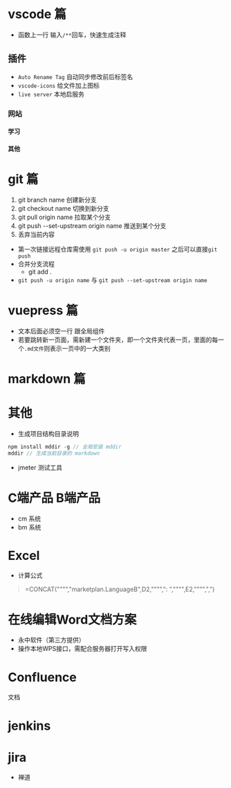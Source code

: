 # vscode 篇
- 函数上一行 输入`/**`回车，快速生成注释
## 插件
- `Auto Rename Tag` 自动同步修改前后标签名
- `vscode-icons` 给文件加上图标
- `live server` 本地启服务
### 网站
#### 学习
#### 其他
# git 篇
1. git branch name 创建新分支
2. git checkout name 切换到新分支
3. git pull origin name 拉取某个分支
4. git push --set-upstream origin name 推送到某个分支
5. 丢弃当前内容

- 第一次链接远程仓库需使用 `git push -u origin master` 之后可以直接`git push`
- 合并分支流程
   - git add .
- `git push -u origin name` 与 `git push --set-upstream origin name`
# vuepress 篇
- 文本后面必须空一行 跟全局组件
- 若要跳转新一页面，需新建一个文件夹，即一个文件夹代表一页，里面的每一个`.md文件`则表示一页中的一大类别
<!-- - 命名不能为 index.md -->
# markdown 篇
# 其他
- 生成项目结构目录说明
```js
npm install mddir -g // 全局安装 mddir
mddir // 生成当前目录的 markdown
```
- jmeter 测试工具
# C端产品 B端产品
- cm 系统
- bm 系统
# Excel
- 计算公式
> =CONCAT("""","marketplan.LanguageB",D2,"""",": ","""",E2,"""",",")

# 在线编辑Word文档方案
- 永中软件（第三方提供）
- 操作本地WPS接口，需配合服务器打开写入权限

# Confluence
文档
# jenkins
# jira
- 禅道

